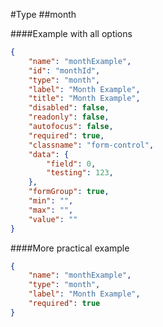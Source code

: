 #Type 
##month

####Example with all options

```json
{
    "name": "monthExample",
    "id": "monthId",
    "type": "month",
    "label": "Month Example",
    "title": "Month Example",
    "disabled": false,
    "readonly": false,
    "autofocus": false,
    "required": true,
    "classname": "form-control",
    "data": {
        "field": 0,
        "testing": 123,
    },
    "formGroup": true,
    "min": "",
    "max": "",
    "value": ""
}
```

####More practical example

```json
{
    "name": "monthExample",
    "type": "month",
    "label": "Month Example",
    "required": true
}
```